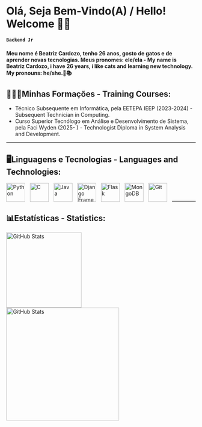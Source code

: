 # Olá, Seja Bem-Vindo(A) / Hello! Welcome 🖖🏾 
**`Backend Jr`**

#### Meu nome é Beatriz Cardozo, tenho 26 anos, gosto de gatos e de aprender novas tecnologias. Meus pronomes: ele/ela - My name is Beatriz Cardozo, i have 26 years, i like cats and learning new technology. My pronouns: he/she.🐾📚

## 👨🏾‍🎓Minhas Formações - Training Courses:
- Técnico Subsequente em Informática, pela EETEPA IEEP (2023-2024) - Subsequent Technician in Computing.
- Curso Superior Tecnólogo em Análise e Desenvolvimento de Sistema, pela Faci Wyden (2025- ) - Technologist Diploma in System Analysis and Development.
---
## 🖥️Linguagens e Tecnologias - Languages ​​and Technologies:

 <img
    align="left"
    alt="Python"
    title="Python"
    width="50px"
    style="padding-right: 10px"
    src="https://cdn.jsdelivr.net/gh/devicons/devicon@latest/icons/python/python-original.svg"
/>


<img
align="left"
    alt="C"
    title="C"
    width="50px"
    style="padding-right: 10px"
    src="https://cdn.jsdelivr.net/gh/devicons/devicon@latest/icons/c/c-original.svg"
/>


<img
align="left"
    alt="Java"
    title="Java"
    width="50px"
    style="padding-right: 10px" 
    src="https://cdn.jsdelivr.net/gh/devicons/devicon@latest/icons/java/java-original.svg"
/>

<img
align="left"
    alt="Django Framework"
    title="Django"
    width="50px"
    style="padding-right: 10px"
    src="https://cdn.jsdelivr.net/gh/devicons/devicon@latest/icons/django/django-plain-wordmark.svg"
/>

<img 
align="left"
    alt="Flask"
    title="Flask"
    width="50px"
    style="padding-right: 10px"
     src="https://cdn.jsdelivr.net/gh/devicons/devicon@latest/icons/flask/flask-original-wordmark.svg"
/>

<img 
align="left"
    alt="MongoDB"
    title="MongoDB"
    width="50px"
    style="padding-right: 10px"
    src="https://cdn.jsdelivr.net/gh/devicons/devicon@latest/icons/mongodb/mongodb-plain-wordmark.svg"
/>

<img
align="left"
alt="Git"
title="Git"
width="50px"
style="padding-right: 10px"
src="https://cdn.jsdelivr.net/gh/devicons/devicon@latest/icons/git/git-original-wordmark.svg" 
/> 

</br>
</br>

---

## 📊Estatísticas - Statistics:

<img
align = "left"
alt = "GitHub Stats"
height = "200"
style = "padding-right = 10px"
src="https://github-readme-stats.vercel.app/api?username=btrovs&show_icons=true&theme=onedark"
/>

<img
align = "left"
alt = "GitHub Stats"
height = "300"
style = "padding-right = 10px"
src="https://github-readme-stats.vercel.app/api/top-langs/?username=btrovs&theme=onedark&langs_count=9"
/>
